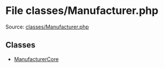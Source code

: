 File classes/Manufacturer.php
=========

Source: [classes/Manufacturer.php](https://github.com/PrestaShop/PrestaShop/blob/1.5.0.15/classes/Manufacturer.php)


Classes
-------

* [ManufacturerCore](class.ManufacturerCore.md)

